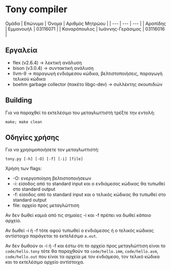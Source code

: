 # Tony compiler

Ομάδα
| Επώνυμο | Όνομα | Αριθμός Μητρώου |
| --- | --- | --- |
| Αραπίδης | Εμμανουήλ | 03116071 |
| Καναρόπουλος | Ιωάννης-Γεράσιμος | 03116016 |

## Εργαλεία
- flex (v2.6.4) -> λεκτική ανάλυση
- bison (v3.0.4) -> συντακτική ανάλυση
- llvm-9 -> παραγωγή ενδιάμεσου κώδικα, βελτιστοποιήσεις, παραγωγή τελικού κώδικα
- boehm garbage collector (πακέτο libgc-dev) -> συλλέκτης σκουπιδιών

## Building
Για να παραχθεί το εκτελέσιμο του μεταγλωττιστή τρέξτε την εντολή:
```
make; make clean
```

## Οδηγίες χρήσης
Για να χρησιμοποιήσετε τον μεταγλωττιστή:
```
tony.py [-h] [-O] [-f] [-i] [file]
```

Χρήση των flags:
- -O: ενεργοποίηση βελτιστοποιήσεων
- -i: είσοδος από το standard input και ο ενδιάμεσος κώδικας θα τυπωθεί στο standard output
- -f: είσοδος από το standard input και ο τελικός κώδικας θα τυπωθεί στο standard output
- file: αρχείο προς μεταγλώττιση

Αν δεν δωθεί καμιά από τις σημαίες -i και -f πρέπει να δωθεί κάποιο αρχείο.

Αν δωθεί -i ή -f τότε αφού τυπωθεί ο ενδιάμεσος ή ο τελικός κώδικας αντίστοιχα παράγεται το εκτελέσιμο `a.out`.

Αν δεν δωθούν οι -i ή -f και έστω ότι το αρχείο προς μεταγλώττιση είναι το `code/hello.tony` τότε θα παραχθούν τα `code/hello.imm`, `code/hello.asm`, `code/hello.out` που είναι τα αρχεία με τον ενδιάμεσο, τον τελικό κώδικα και το εκτελέσιμο αρχείο αντίστοιχα.
